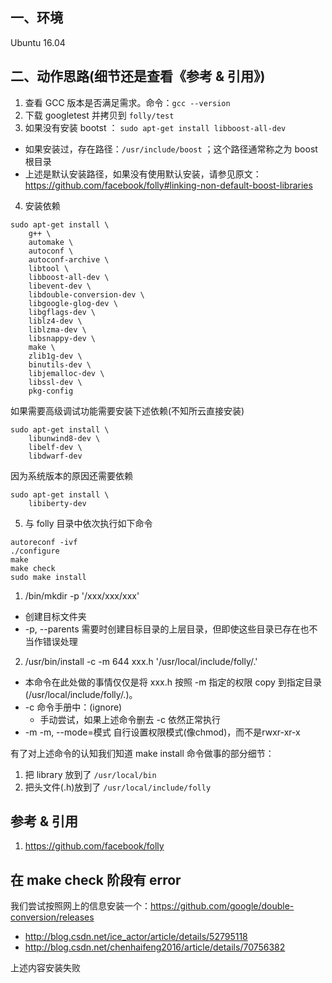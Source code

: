 ## 一、环境
Ubuntu 16.04

## 二、动作思路(细节还是查看《参考 & 引用》)
1. 查看 GCC 版本是否满足需求。命令：`gcc --version`
2. 下载 googletest 并拷贝到 `folly/test`
3. 如果没有安装 bootst ：
  `sudo apt-get install libboost-all-dev`
  - 如果安装过，存在路径：`/usr/include/boost` ；这个路径通常称之为 boost 根目录
  - 上述是默认安装路径，如果没有使用默认安装，请参见原文：https://github.com/facebook/folly#linking-non-default-boost-libraries
4. 安装依赖
```terminal
sudo apt-get install \
    g++ \
    automake \
    autoconf \
    autoconf-archive \
    libtool \
    libboost-all-dev \
    libevent-dev \
    libdouble-conversion-dev \
    libgoogle-glog-dev \
    libgflags-dev \
    liblz4-dev \
    liblzma-dev \
    libsnappy-dev \
    make \
    zlib1g-dev \
    binutils-dev \
    libjemalloc-dev \
    libssl-dev \
    pkg-config
```
如果需要高级调试功能需要安装下述依赖(不知所云直接安装)
```terminal
sudo apt-get install \
    libunwind8-dev \
    libelf-dev \
    libdwarf-dev
```
因为系统版本的原因还需要依赖
```Terminal
sudo apt-get install \
    libiberty-dev
```
5. 与 folly 目录中依次执行如下命令
```terminal
autoreconf -ivf
./configure
make
make check
sudo make install
```


1. /bin/mkdir -p '/xxx/xxx/xxx'
  - 创建目标文件夹
  - -p, --parents         需要时创建目标目录的上层目录，但即使这些目录已存在也不当作错误处理
2. /usr/bin/install -c -m 644  xxx.h '/usr/local/include/folly/.'
  - 本命令在此处做的事情仅仅是将 xxx.h 按照 -m 指定的权限 copy 到指定目录(/usr/local/include/folly/.)。
  - -c 命令手册中：(ignore)
    - 手动尝试，如果上述命令删去 -c 依然正常执行
  - -m -m, --mode=模式       自行设置权限模式(像chmod)，而不是rwxr-xr-x

有了对上述命令的认知我们知道 make install 命令做事的部分细节：
1. 把 library 放到了 `/usr/local/bin`
2. 把头文件(.h)放到了 `/usr/local/include/folly`







## 参考 & 引用
1. https://github.com/facebook/folly




## 在 make check 阶段有 error
我们尝试按照网上的信息安装一个：https://github.com/google/double-conversion/releases
- http://blog.csdn.net/ice_actor/article/details/52795118
- http://blog.csdn.net/chenhaifeng2016/article/details/70756382

上述内容安装失败
